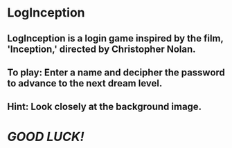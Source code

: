 # **LogInception**
## LogInception is a login game inspired by the film, 'Inception,' directed by Christopher Nolan.

## To play: Enter a name and decipher the password to advance to the next dream level.
## Hint: Look closely at the background image. 

# *GOOD LUCK!*
